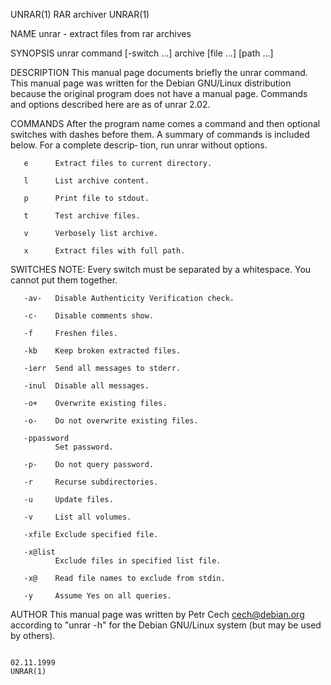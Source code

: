 UNRAR(1)                                                                    RAR archiver                                                                    UNRAR(1)

NAME
       unrar - extract files from rar archives

SYNOPSIS
       unrar command [-switch ...] archive [file ...] [path ...]

DESCRIPTION
       This manual page documents briefly the unrar command.
       This manual page was written for the Debian GNU/Linux distribution because the original program does not have a manual page.
       Commands and options described here are as of unrar 2.02.

COMMANDS
       After the program name comes a command and then optional switches with dashes before them.  A summary of commands is included below.  For a complete descrip‐
       tion, run unrar without options.

       e      Extract files to current directory.

       l      List archive content.

       p      Print file to stdout.

       t      Test archive files.

       v      Verbosely list archive.

       x      Extract files with full path.

SWITCHES
       NOTE: Every switch must be separated by a whitespace.  You cannot put them together.

       -av-   Disable Authenticity Verification check.

       -c-    Disable comments show.

       -f     Freshen files.

       -kb    Keep broken extracted files.

       -ierr  Send all messages to stderr.

       -inul  Disable all messages.

       -o+    Overwrite existing files.

       -o-    Do not overwrite existing files.

       -ppassword
              Set password.

       -p-    Do not query password.

       -r     Recurse subdirectories.

       -u     Update files.

       -v     List all volumes.

       -xfile Exclude specified file.

       -x@list
              Exclude files in specified list file.

       -x@    Read file names to exclude from stdin.

       -y     Assume Yes on all queries.

AUTHOR
       This manual page was written by Petr Cech <cech@debian.org> according to "unrar -h" for the Debian GNU/Linux system (but may be used by others).

                                                                             02.11.1999                                                                     UNRAR(1)
